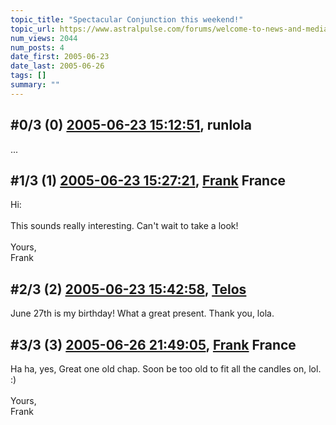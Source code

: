 ```yaml
---
topic_title: "Spectacular Conjunction this weekend!"
topic_url: https://www.astralpulse.com/forums/welcome-to-news-and-media!/spectacular-conjunction-this-weekend%21
num_views: 2044
num_posts: 4
date_first: 2005-06-23
date_last: 2005-06-26
tags: []
summary: ""
---
```


## \#0/3 (0) [2005-06-23 15:12:51](https://www.astralpulse.com/forums/index.php?msg=167706), runlola  ##
<section>
...
</section>

## \#1/3 (1) [2005-06-23 15:27:21](https://www.astralpulse.com/forums/index.php?msg=167710), [Frank](https://www.astralpulse.com/forums/profile/?u=359) France ##
<section>
Hi:
<br>
<br>
This sounds really interesting. Can't wait to take a look!
<br>
<br>
Yours,
<br>
Frank
</section>

## \#2/3 (2) [2005-06-23 15:42:58](https://www.astralpulse.com/forums/index.php?msg=167712), [Telos](https://www.astralpulse.com/forums/profile/?u=6496)  ##
<section>
June 27th is my birthday! What a great present. Thank you, lola.
</section>

## \#3/3 (3) [2005-06-26 21:49:05](https://www.astralpulse.com/forums/index.php?msg=168093), [Frank](https://www.astralpulse.com/forums/profile/?u=359) France ##
<section>
Ha ha, yes, Great one old chap. Soon be too old to fit all the candles on, lol. :)
<br>
<br>
Yours,
<br>
Frank
</section>